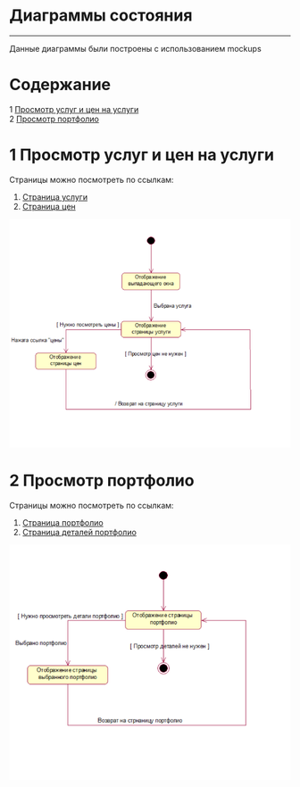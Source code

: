 # Диаграммы состояния
---
Данные диаграммы были построены с использованием mockups
# Содержание
1 [Просмотр услуг и цен на услуги](#check_service)    
2 [Просмотр портфолио](#check_portfolio)

<a name="check_service"/>

# 1 Просмотр услуг и цен на услуги
Страницы можно посмотреть по ссылкам:   
1) [Страница услуги](../../../pictures/mockups/services_details.png)   
2) [Страница цен](../../../pictures/mockups/prices.png)

![check_service](../../../pictures/diagrams/serviceState.png)

<a name="check_portfolio"/>

# 2 Просмотр портфолио
Страницы можно посмотреть по ссылкам: 
1) [Страница портфолио](../../../pictures/mockups/portfolio.png)   
2) [Страница деталей портфолио](../../../pictures/mockups/portfolio_details.png)

![check_portfolio](../../../pictures/diagrams/portfolioState.png)